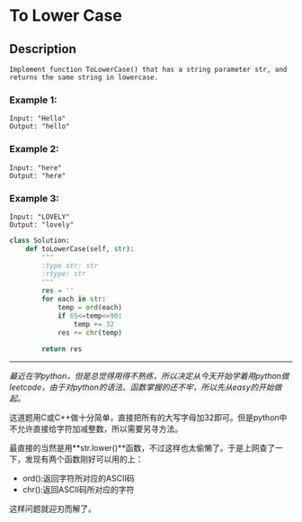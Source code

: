 # To Lower Case
## Description
```
Implement function ToLowerCase() that has a string parameter str, and returns the same string in lowercase.
```
 

### Example 1:
```
Input: "Hello"
Output: "hello"
```
### Example 2:
```
Input: "here"
Output: "here"
```
### Example 3:
```
Input: "LOVELY"
Output: "lovely"
```
```python
class Solution:
    def toLowerCase(self, str):
        """
        :type str: str
        :rtype: str
        """
        res = ''
        for each in str:
            temp = ord(each)
            if 65<=temp<=90:
                temp += 32
            res += chr(temp)
        
        return res
```
***************************************

*最近在学python，但是总觉得用得不熟练，所以决定从今天开始学着用python做leetcode，由于对python的语法、函数掌握的还不牢，所以先从easy的开始做起。*

这道题用C或C++做十分简单，直接把所有的大写字母加32即可。但是python中不允许直接给字符加减整数，所以需要另寻方法。

最直接的当然是用**str.lower()**函数，不过这样也太偷懒了。于是上网查了一下，发现有两个函数刚好可以用的上：

- ord():返回字符所对应的ASCII码
- chr():返回ASCII码所对应的字符

这样问题就迎刃而解了。
